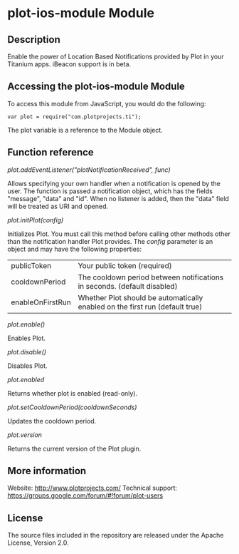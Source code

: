# plot-ios-module Module

## Description

Enable the power of Location Based Notifications provided by Plot in your Titanium apps. iBeacon support is in beta.

## Accessing the plot-ios-module Module

To access this module from JavaScript, you would do the following:

	var plot = require("com.plotprojects.ti");

The plot variable is a reference to the Module object.	

## Function reference

_plot.addEventListener("plotNotificationReceived", func)_

Allows specifying your own handler when a notification is opened by the user. The function is passed a notification object, which has the fields "message", "data" and "id". When no listener is added, then the "data" field will be treated as URI and opened.

_plot.initPlot(config)_

Initializes Plot. You must call this method before calling other methods other than the notification handler Plot provides.
The _config_ parameter is an object and may have the following properties:

<table>
<tr>
<td>publicToken</td><td>Your public token (required)</td>
</tr><tr>
<td>cooldownPeriod</td><td>The cooldown period between notifications in seconds. (default disabled)</td>
</tr><tr>
<td>enableOnFirstRun</td><td>Whether Plot should be automatically enabled on the first run (default true)</td>
</tr>
</table>

_plot.enable()_

Enables Plot.

_plot.disable()_

Disables Plot.

_plot.enabled_

Returns whether plot is enabled (read-only).

_plot.setCooldownPeriod(cooldownSeconds)_

Updates the cooldown period.

_plot.version_

Returns the current version of the Plot plugin.

## More information
Website: http://www.plotprojects.com/
Technical support: https://groups.google.com/forum/#!forum/plot-users

## License
The source files included in the repository are released under the Apache License, Version 2.0.